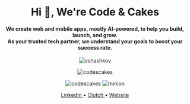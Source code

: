 <h1 align="center">
  Hi 👋, We're Code & Cakes
</h1>
<h4 align="center">
  We create web and mobile apps, mostly AI-powered, to help you build, launch, and grow.
  <br/>As your trusted tech partner, we understand your goals to boost your success rate.
</h4>

<p align="center">
  <img src="https://media.giphy.com/media/v1.Y2lkPTc5MGI3NjExb2R3MXVsMjRzbnVxMTU2NXNhN25ndnBscmhpbTR5YmMyem92MmlvbyZlcD12MV9naWZzX3NlYXJjaCZjdD1n/xT1XGOGdyDrL2BTfxK/giphy.gif" alt="vshashkov"/>
</p>

<p align="center">
  <img src="https://komarev.com/ghpvc/?username=codescakes" alt="codescakes" />
</p>
  
<p align="center">
  <img src="https://github-readme-stats.vercel.app/api?username=codescakes&show_icons=true" alt="codescakes"/>
    <img src="https://media.giphy.com/media/lCP95tGSbMmWI/giphy.gif" alt="minion"/>
</p>


<p align="center">
  <a href="https://www.linkedin.com/company/code-cakes" target="blank">
    LinkedIn
  </a>
  •
  <a href="https://clutch.co/profile/code-cakes" target="blank">
    Clutch
  </a>
  •
  <a href="https://codeandcakes.com/" target="blank">
    Website
  </a>
</p>
